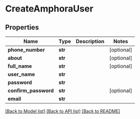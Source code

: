 # CreateAmphoraUser

## Properties
Name | Type | Description | Notes
------------ | ------------- | ------------- | -------------
**phone_number** | **str** |  | [optional] 
**about** | **str** |  | [optional] 
**full_name** | **str** |  | [optional] 
**user_name** | **str** |  | 
**password** | **str** |  | 
**confirm_password** | **str** |  | [optional] 
**email** | **str** |  | 

[[Back to Model list]](../README.md#documentation-for-models) [[Back to API list]](../README.md#documentation-for-api-endpoints) [[Back to README]](../README.md)


